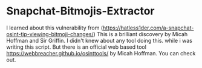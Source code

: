 # Snapchat-Bitmojis-Extractor
I learned about this vulnerability from  (https://hatless1der.com/a-snapchat-osint-tip-viewing-bitmoji-changes/) 
This is a brilliant discovery by Micah Hoffman and Sir Griffin.
I didn't knew about any tool doing this. while i was writing this script.
But there is an official web based tool https://webbreacher.github.io/osinttools/ by Micah Hoffman. You can check out.
